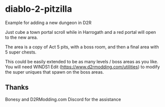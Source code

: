 # diablo-2-pitzilla
Example for adding a new dungeon in D2R

Just cube a town portal scroll while in Harrogath and a red portal will open to the new area.

The area is a copy of Act 5 pits, with a boss room, and then a final area with 5 super chests.

This could be easily extended to be as many levels / boss areas as you like. You will need WINDS1 Edit (https://www.d2rmodding.com/utilities) to modify the super uniques that spawn on the boss areas.

## Thanks
Bonesy and D2RModding.com Discord for the assistance
